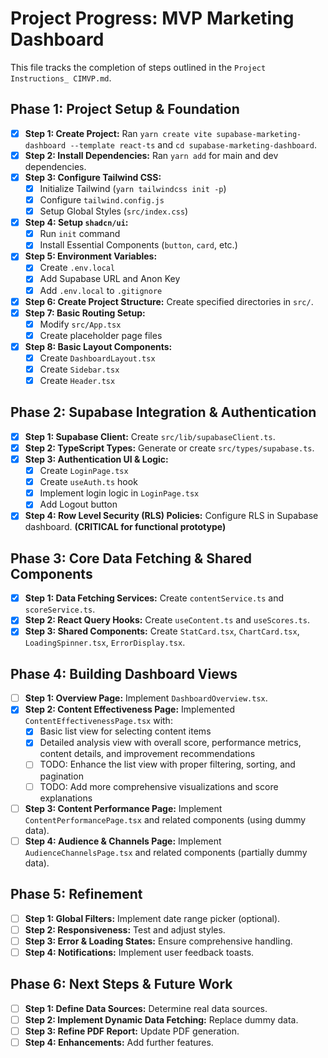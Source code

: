 # Project Progress: MVP Marketing Dashboard

This file tracks the completion of steps outlined in the `Project Instructions_ CIMVP.md`.

## Phase 1: Project Setup & Foundation

-   [x] **Step 1: Create Project:** Ran `yarn create vite supabase-marketing-dashboard --template react-ts` and `cd supabase-marketing-dashboard`.
-   [x] **Step 2: Install Dependencies:** Ran `yarn add` for main and dev dependencies.
-   [x] **Step 3: Configure Tailwind CSS:**
    -   [x] Initialize Tailwind (`yarn tailwindcss init -p`)
    -   [x] Configure `tailwind.config.js`
    -   [x] Setup Global Styles (`src/index.css`)
-   [x] **Step 4: Setup `shadcn/ui`:**
    -   [x] Run `init` command
    -   [x] Install Essential Components (`button`, `card`, etc.)
-   [x] **Step 5: Environment Variables:**
    -   [x] Create `.env.local`
    -   [x] Add Supabase URL and Anon Key
    -   [x] Add `.env.local` to `.gitignore`
-   [x] **Step 6: Create Project Structure:** Create specified directories in `src/`.
-   [x] **Step 7: Basic Routing Setup:**
    -   [x] Modify `src/App.tsx`
    -   [x] Create placeholder page files
-   [x] **Step 8: Basic Layout Components:**
    -   [x] Create `DashboardLayout.tsx`
    -   [x] Create `Sidebar.tsx`
    -   [x] Create `Header.tsx`

## Phase 2: Supabase Integration & Authentication

-   [x] **Step 1: Supabase Client:** Create `src/lib/supabaseClient.ts`.
-   [x] **Step 2: TypeScript Types:** Generate or create `src/types/supabase.ts`.
-   [x] **Step 3: Authentication UI & Logic:**
    -   [x] Create `LoginPage.tsx`
    -   [x] Create `useAuth.ts` hook
    -   [x] Implement login logic in `LoginPage.tsx`
    -   [x] Add Logout button
-   [x] **Step 4: Row Level Security (RLS) Policies:** Configure RLS in Supabase dashboard. **(CRITICAL for functional prototype)**

## Phase 3: Core Data Fetching & Shared Components

-   [x] **Step 1: Data Fetching Services:** Create `contentService.ts` and `scoreService.ts`.
-   [x] **Step 2: React Query Hooks:** Create `useContent.ts` and `useScores.ts`.
-   [x] **Step 3: Shared Components:** Create `StatCard.tsx`, `ChartCard.tsx`, `LoadingSpinner.tsx`, `ErrorDisplay.tsx`.

## Phase 4: Building Dashboard Views

-   [ ] **Step 1: Overview Page:** Implement `DashboardOverview.tsx`.
-   [x] **Step 2: Content Effectiveness Page:** Implemented `ContentEffectivenessPage.tsx` with:
    -   [x] Basic list view for selecting content items
    -   [x] Detailed analysis view with overall score, performance metrics, content details, and improvement recommendations
    -   [ ] TODO: Enhance the list view with proper filtering, sorting, and pagination
    -   [ ] TODO: Add more comprehensive visualizations and score explanations
-   [ ] **Step 3: Content Performance Page:** Implement `ContentPerformancePage.tsx` and related components (using dummy data).
-   [ ] **Step 4: Audience & Channels Page:** Implement `AudienceChannelsPage.tsx` and related components (partially dummy data).

## Phase 5: Refinement

-   [ ] **Step 1: Global Filters:** Implement date range picker (optional).
-   [ ] **Step 2: Responsiveness:** Test and adjust styles.
-   [ ] **Step 3: Error & Loading States:** Ensure comprehensive handling.
-   [ ] **Step 4: Notifications:** Implement user feedback toasts.

## Phase 6: Next Steps & Future Work

-   [ ] **Step 1: Define Data Sources:** Determine real data sources.
-   [ ] **Step 2: Implement Dynamic Data Fetching:** Replace dummy data.
-   [ ] **Step 3: Refine PDF Report:** Update PDF generation.
-   [ ] **Step 4: Enhancements:** Add further features.
